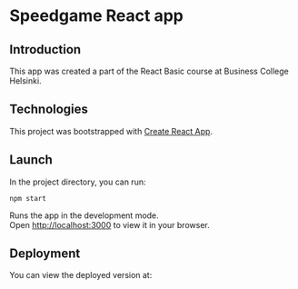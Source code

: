 # Speedgame React app

## Introduction

This app was created a part of the React Basic course at Business College Helsinki.

## Technologies

This project was bootstrapped with [Create React App](https://github.com/facebook/create-react-app).

## Launch

In the project directory, you can run:

`npm start`

Runs the app in the development mode.\
Open [http://localhost:3000](http://localhost:3000) to view it in your browser.

## Deployment

You can view the deployed version at: 


